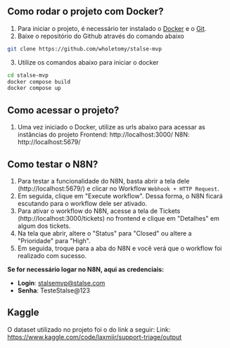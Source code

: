 ## Como rodar o projeto com Docker?
1. Para iniciar o projeto, é necessário ter instalado o [Docker](https://www.docker.com/) e o [Git](https://git-scm.com/).
2. Baixe o repositório do Github através do comando abaixo
```bash
git clone https://github.com/wholetomy/stalse-mvp
```
3. Utilize os comandos abaixo para iniciar o docker
```bash
cd stalse-mvp
docker compose build
docker compose up
```

## Como acessar o projeto?
1. Uma vez iniciado o Docker, utilize as urls abaixo para acessar as instâncias do projeto
	Frontend: http://localhost:3000/
	N8N: http://localhost:5679/

## Como testar o N8N?
1. Para testar a funcionalidade do N8N, basta abrir a tela dele (http://localhost:5679/) e clicar no Workflow `Webhook + HTTP Request`.
2. Em seguida, clique em "Execute workflow". Dessa forma, o N8N ficará escutando para o workflow dele ser ativado.
3. Para ativar o workflow do N8N,  acesse a tela de Tickets (http://localhost:3000/tickets) no frontend e clique em "Detalhes" em algum dos tickets.
4. Na tela que abrir, altere o "Status" para "Closed" ou altere a "Prioridade" para "High".
5. Em seguida, troque para a aba do N8N e você verá que o workflow foi realizado com sucesso.

**Se for necessário logar no N8N, aqui as credenciais:**
- **Login**: stalsemvp@stalse.com
- **Senha**: TesteStalse@123

## Kaggle
O dataset utilizado no projeto foi o do link a seguir:
	Link: https://www.kaggle.com/code/laxmiir/support-triage/output

